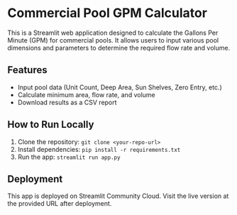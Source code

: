# Commercial Pool GPM Calculator

This is a Streamlit web application designed to calculate the Gallons Per Minute (GPM) for commercial pools. It allows users to input various pool dimensions and parameters to determine the required flow rate and volume.

## Features
- Input pool data (Unit Count, Deep Area, Sun Shelves, Zero Entry, etc.)
- Calculate minimum area, flow rate, and volume
- Download results as a CSV report

## How to Run Locally
1. Clone the repository: `git clone <your-repo-url>`
2. Install dependencies: `pip install -r requirements.txt`
3. Run the app: `streamlit run app.py`

## Deployment
This app is deployed on Streamlit Community Cloud. Visit the live version at the provided URL after deployment.
